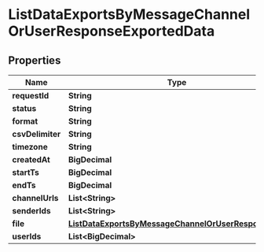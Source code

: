 

# ListDataExportsByMessageChannelOrUserResponseExportedData


## Properties

Name | Type | Description | Notes
------------ | ------------- | ------------- | -------------
**requestId** | **String** |  |  [optional]
**status** | **String** |  |  [optional]
**format** | **String** |  |  [optional]
**csvDelimiter** | **String** |  |  [optional]
**timezone** | **String** |  |  [optional]
**createdAt** | **BigDecimal** |  |  [optional]
**startTs** | **BigDecimal** |  |  [optional]
**endTs** | **BigDecimal** |  |  [optional]
**channelUrls** | **List&lt;String&gt;** |  |  [optional]
**senderIds** | **List&lt;String&gt;** |  |  [optional]
**file** | [**ListDataExportsByMessageChannelOrUserResponseFile**](ListDataExportsByMessageChannelOrUserResponseFile.md) |  |  [optional]
**userIds** | **List&lt;BigDecimal&gt;** |  |  [optional]



